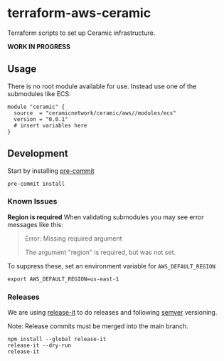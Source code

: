 # terraform-aws-ceramic

Terraform scripts to set up Ceramic infrastructure.

**WORK IN PROGRESS**

## Usage

There is no root module available for use. Instead use one of the submodules like ECS:

```
module "ceramic" {
  source  = "ceramicnetwork/ceramic/aws//modules/ecs"
  version = "0.0.1"
  # insert variables here
}
```

## Development

Start by installing [pre-commit](https://pre-commit.com/)

```shell
pre-commit install
```

### Known Issues

**Region is required**
When validating submodules you may see error messages like this:
> Error: Missing required argument
>
> The argument "region" is required, but was not set.

To suppress these, set an environment variable for `AWS_DEFAULT_REGION`
```shell
export AWS_DEFAULT_REGION=us-east-1
```

### Releases

We are using [release-it](https://github.com/release-it/release-it) to do releases and following [semver](https://semver.org/) versioning.

Note: Release commits must be merged into the main branch.

```shell
npm install --global release-it
release-it --dry-run
release-it
```
